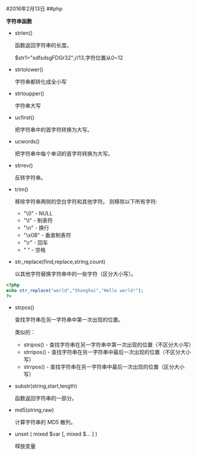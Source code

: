 #2016年2月13日
##php

**字符串函数**

 - strlen()
    
    函数返回字符串的长度。

    $str1="sdfsdsgFDGr32";//13,字符位置从0~12


 - strtolower()

    字符串都转化成全小写

 - strtoupper()

    字符串大写

 - ucfirst()

    把字符串中的首字符转换为大写。


 - ucwords()  

    把字符串中每个单词的首字符转换为大写。


 - strrev()

    反转字符串。

 - trim()

    移除字符串两侧的空白字符和其他字符。
    则移除以下所有字符:

     - "\0" - NULL
     - "\t" - 制表符
     - "\n" - 换行
     - "\x0B" - 垂直制表符
     - "\r" - 回车
     - " " - 空格

 - str_replace(find,replace,string,count)

    以其他字符替换字符串中的一些字符（区分大小写）。

```php
<?php
echo str_replace("world","Shanghai","Hello world!");
?>
```

 - strpos()

    查找字符串在另一字符串中第一次出现的位置。

    类似的：

     - stripos() - 查找字符串在另一字符串中第一次出现的位置（不区分大小写）
     - strripos() - 查找字符串在另一字符串中最后一次出现的位置（不区分大小写）
     - strrpos() - 查找字符串在另一字符串中最后一次出现的位置（区分大小写）

 - substr(string,start,length)

    函数返回字符串的一部分。

 - md5(string,raw)

    计算字符串的 MD5 散列。

 - unset ( mixed $var [, mixed $... ] )

    释放变量


    
